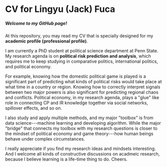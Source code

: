 # CV for Lingyu (Jack) Fuca
##### Welcome to my GitHub page! 
At this repository, you may read my CV that is specially designed for my **academic profile (professional profile)**. 

I am currently a PhD student at political science department at Penn State. My research agenda is on **political risk prediction and analysis**, which requires me to keep studying in comparative politics, international politics, and political economy. 

For example, knowing how the domestic political game is played is a significant part of predicting what kinds of political risks would take place at what time in a country or region. Knowing how to correctly interpret signals between two major powers is also significant for predicting regional chaos and conflicts. Political economy, in my research agenda, plays a "glue" like role in connecting CP and IR knowledge together via social networks, spillover effects, and so on.

I also study and apply multiple methods, and my major "toolbox" is from data science---machine learning and developing algorithm. While the major "bridge" that connects my toolbox with my research questions is closer to the mindset of political economy and game theory---how human beings behave under complex circumstances. 

I really appreciate if you find my research ideas and mindsets interesting. And I welcome all kinds of constructive discussions on acadmeic research, because I believe learning is a life-time thing to do. Cheers.
